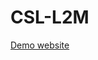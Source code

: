 # CSL-L2M

<a href="https://sites.google.com/view/csl-l2m/" target="_blank">Demo website</a>














